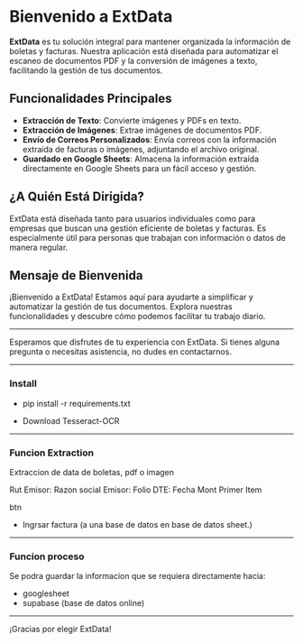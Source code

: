 
# Bienvenido a ExtData

**ExtData** es tu solución integral para mantener organizada la información de boletas y facturas. Nuestra aplicación está diseñada para automatizar el escaneo de documentos PDF y la conversión de imágenes a texto, facilitando la gestión de tus documentos.

## Funcionalidades Principales

- **Extracción de Texto**: Convierte imágenes y PDFs en texto.
- **Extracción de Imágenes**: Extrae imágenes de documentos PDF.
- **Envío de Correos Personalizados**: Envía correos con la información extraída de facturas o imágenes, adjuntando el archivo original.
- **Guardado en Google Sheets**: Almacena la información extraída directamente en Google Sheets para un fácil acceso y gestión.

## ¿A Quién Está Dirigida?

ExtData está diseñada tanto para usuarios individuales como para empresas que buscan una gestión eficiente de boletas y facturas. Es especialmente útil para personas que trabajan con información o datos de manera regular.

## Mensaje de Bienvenida

¡Bienvenido a ExtData! Estamos aquí para ayudarte a simplificar y automatizar la gestión de tus documentos. Explora nuestras funcionalidades y descubre cómo podemos facilitar tu trabajo diario.

---

Esperamos que disfrutes de tu experiencia con ExtData. Si tienes alguna pregunta o necesitas asistencia, no dudes en contactarnos.



---------
### Install

- pip install -r requirements.txt

- Download Tesseract-OCR


----
### Funcion Extraction

Extraccion de data de boletas, pdf o imagen

Rut Emisor:
Razon social Emisor:
Folio DTE:
Fecha
Mont
Primer Item

btn
- Ingrsar factura (a una base de datos en base de datos sheet.)


-----
### Funcion proceso
Se podra guardar la informacion que se requiera directamente hacia:
- googlesheet
- supabase (base de datos online)



-----------



¡Gracias por elegir ExtData!
